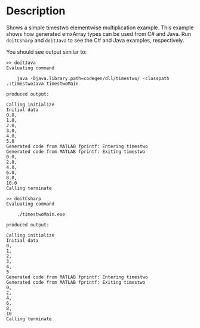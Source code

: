 # Description
Shows a simple timestwo elementwise multiplication example. This
example shows how generated emxArray types can be used from C# and
Java. Run `doitCsharp` and `doitJava` to see the C# and Java examples,
respectively.

You should see output similar to:

```
>> doitJava
Evaluating command

    java -Djava.library.path=codegen/dll/timestwo/ -classpath .:timestwoJava timestwoMain

produced output:

Calling initialize
Initial data
0.0, 
1.0, 
2.0, 
3.0, 
4.0, 
5.0
Generated code from MATLAB fprintf: Entering timestwo
Generated code from MATLAB fprintf: Exiting timestwo
0.0, 
2.0, 
4.0, 
6.0, 
8.0, 
10.0
Calling terminate

>> doitCsharp
Evaluating command

    ./timestwoMain.exe

produced output:

Calling initialize
Initial data
0, 
1, 
2, 
3, 
4, 
5
Generated code from MATLAB fprintf: Entering timestwo
Generated code from MATLAB fprintf: Exiting timestwo
0, 
2, 
4, 
6, 
8, 
10
Calling terminate
```
